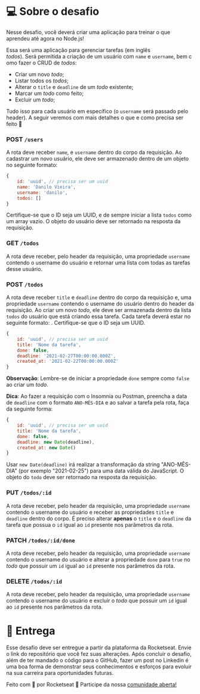 # 💻 Sobre o desafio

Nesse desafio, você deverá criar uma aplicação para treinar o que aprendeu até agora no Node.js!

Essa será uma aplicação para gerenciar tarefas (em inglês *todos*). Será permitida a criação de um usuário com `name` e `username`, bem como fazer o CRUD de *todos*:

- Criar um novo *todo*;
- Listar todos os *todos*;
- Alterar o `title` e `deadline` de um *todo* existente;
- Marcar um *todo* como feito;
- Excluir um *todo*;

Tudo isso para cada usuário em específico (o `username` será passado pelo header). A seguir veremos com mais detalhes o que e como precisa ser feito 🚀
### POST `/users`

A rota deve receber `name`, e `username` dentro do corpo da requisição. Ao cadastrar um novo usuário, ele deve ser armazenado dentro de um objeto no seguinte formato:  

```jsx
{ 
	id: 'uuid', // precisa ser um uuid
	name: 'Danilo Vieira', 
	username: 'danilo', 
	todos: []
}
```

Certifique-se que o ID seja um UUID, e de sempre iniciar a lista `todos` como um array vazio.
O objeto do usuário deve ser retornado na resposta da requisição. 

### GET `/todos`

A rota deve receber, pelo header da requisição, uma propriedade `username` contendo o username do usuário e retornar uma lista com todas as tarefas desse usuário.

### POST `/todos`

A rota deve receber `title` e `deadline` dentro do corpo da requisição e, uma propriedade `username` contendo o username do usuário dentro do header da requisição. Ao criar um novo *todo*, ele deve ser armazenada dentro da lista `todos` do usuário que está criando essa tarefa. Cada tarefa deverá estar no seguinte formato:  . Certifique-se que o ID seja um UUID.

```jsx
{ 
	id: 'uuid', // precisa ser um uuid
	title: 'Nome da tarefa',
	done: false, 
	deadline: '2021-02-27T00:00:00.000Z', 
	created_at: '2021-02-22T00:00:00.000Z'
}
```

**Observação**: Lembre-se de iniciar a propriedade `done` sempre como `false` ao criar um *todo*.

**Dica**: Ao fazer a requisição com o Insomnia ou Postman, preencha a data de `deadline` com o formato `ANO-MÊS-DIA` e ao salvar a tarefa pela rota, faça da seguinte forma: 

```jsx
{ 
	id: 'uuid', // precisa ser um uuid
	title: 'Nome da tarefa',
	done: false, 
	deadline: new Date(deadline), 
	created_at: new Date()
}
```

Usar `new Date(deadline)` irá realizar a transformação da string "ANO-MÊS-DIA" (por exemplo "2021-02-25") para uma data válida do JavaScript.
O objeto do `todo` deve ser retornado na resposta da requisição.

### PUT `/todos/:id`

A rota deve receber, pelo header da requisição, uma propriedade `username` contendo o username do usuário e receber as propriedades `title` e `deadline` dentro do corpo. É preciso alterar **apenas** o `title` e o `deadline` da tarefa que possua o `id` igual ao `id` presente nos parâmetros da rota.

### PATCH `/todos/:id/done`

A rota deve receber, pelo header da requisição, uma propriedade `username` contendo o username do usuário e alterar a propriedade `done` para `true` no *todo* que possuir um `id` igual ao `id` presente nos parâmetros da rota.

### DELETE `/todos/:id`

A rota deve receber, pelo header da requisição, uma propriedade `username` contendo o username do usuário e excluir o *todo* que possuir um `id` igual ao `id` presente nos parâmetros da rota.

# 📅 Entrega

Esse desafio deve ser entregue a partir da plataforma da Rocketseat. Envie o link do repositório que você fez suas alterações. Após concluir o desafio, além de ter mandado o código para o GitHub, fazer um post no Linkedin é uma boa forma de demonstrar seus conhecimentos e esforços para evoluir na sua carreira para oportunidades futuras.

Feito com 💜 por Rocketseat 👋 Participe da nossa [comunidade aberta!](https://discord.gg/pUU3CG4Z)
